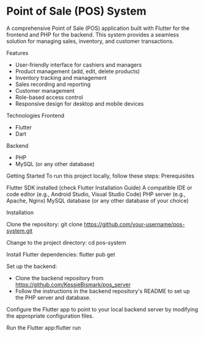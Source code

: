 # Point of Sale (POS) System
A comprehensive Point of Sale (POS) application built with Flutter for the frontend and PHP for the backend. This system provides a seamless solution for managing sales, inventory, and customer transactions.

Features
 - User-friendly interface for cashiers and managers
 - Product management (add, edit, delete products)
 - Inventory tracking and management
 - Sales recording and reporting
 - Customer management
 - Role-based access control
 - Responsive design for desktop and mobile devices

Technologies
Frontend
 - Flutter
 - Dart

Backend
 - PHP
 - MySQL (or any other database)

Getting Started
To run this project locally, follow these steps:
Prerequisites

Flutter SDK installed (check Flutter Installation Guide)
A compatible IDE or code editor (e.g., Android Studio, Visual Studio Code)
PHP server (e.g., Apache, Nginx)
MySQL database (or any other database of your choice)

Installation

Clone the repository: git clone https://github.com/your-username/pos-system.git

Change to the project directory: cd pos-system

Install Flutter dependencies: flutter pub get

Set up the backend:
 - Clone the backend repository from https://github.com/KessieBismark/pos_server
 - Follow the instructions in the backend repository's README to set up the PHP server and database.


Configure the Flutter app to point to your local backend server by modifying the appropriate configuration files.

Run the Flutter app:flutter run



